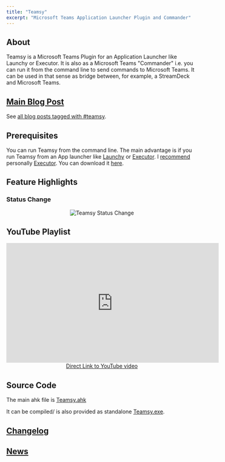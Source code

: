 ```yaml
---
title: "Teamsy"
excerpt: "Microsoft Teams Application Launcher Plugin and Commander"
---
```


## About

Teamsy is a Microsoft Teams Plugin for an Application Launcher like Launchy or Executor.
It is also as a Microsoft Teams "Commander" i.e. you can run it from the command line to send commands to Microsoft Teams. It can be used in that sense as bridge between, for example, a StreamDeck and Microsoft Teams.

## [Main Blog Post](https://tdalon.blogspot.com/2020/07/teamsy.html)

See [all blog posts tagged with #teamsy](https://tdalon.blogspot.com/search/label/teamsy).

## Prerequisites

You can run Teamsy from the command line.
The main advantage is if you run Teamsy from an App launcher like [Launchy](http://launchy.net/) or [Executor](http://executor.dk/).
I [recommend](https://tdalon.blogspot.com/2020/08/executor-my-preferred-app-launcher.html) personally [Executor](http://executor.dk/).
You can download it [here](http://executor.dk/).

## Feature Highlights

### Status Change

<div style="text-align:center"><img src="/ahk/img/Teamsy_StatusChange.gif" alt="Teamsy Status Change"></div>

## YouTube Playlist

<div align="center"><iframe width="560" height="315" src="https://www.youtube.com/embed/zLFWKFfLHnU" frameborder="0" allow="accelerometer; autoplay; encrypted-media; gyroscope; picture-in-picture" allowfullscreen></iframe><br><a href="https://www.youtube.com/watch?v=zLFWKFfLHnU">Direct Link to YouTube video</a></div>

## Source Code

The main ahk file is [Teamsy.ahk](https://github.com/tdalon/ahk/blob/master/Teamsy.ahk)

It can be compiled/ is also provided as standalone [Teamsy.exe](https://github.com/tdalon/ahk/blob/master/PowerTools/Teamsy.exe).

## [Changelog](Teamsy-Changelog)

## [News](https://twitter.com/search?q=%23Teamsy%20%23MicrosoftTeams)
